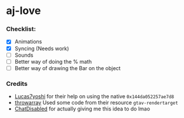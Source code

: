 # aj-love


### Checklist:

- [x] Animations
- [x] Syncing (Needs work)
- [ ] Sounds
- [ ] Better way of doing the % math
- [ ] Better way of drawing the Bar on the object

### Credits

- [Lucas7yoshi]('https://gist.github.com/Lucas7yoshi/c5b9af46631051492b6706936d3e91a3') for their help on using the native `0x144da052257ae7d8`
- [throwarray]('https://github.com/throwarray/gtav-rendertarget') Used some code from their resource `gtav-rendertarget`
- [ChatDisabled]('https://github.com/ChatDisabled) for actually giving me this idea to do lmao